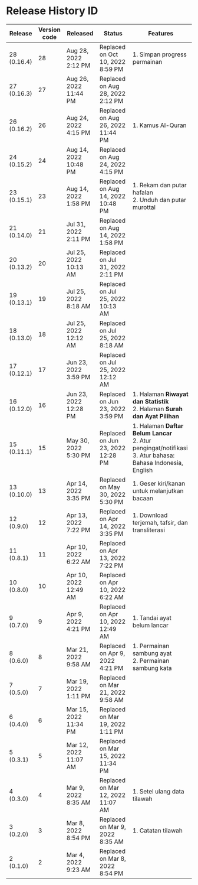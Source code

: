 # Release History ID

| Release     | Version code | Released              | Status                            | Features                                                                                                        |
| ----------- | ------------ | --------------------- | --------------------------------- | --------------------------------------------------------------------------------------------------------------- |
| 28 (0.16.4) | 28           | Aug 28, 2022 2:12 PM  | Replaced on Oct 10, 2022 8:59 PM  | 1. Simpan progress permainan                                                                                    |
| 27 (0.16.3) | 27           | Aug 26, 2022 11:44 PM | Replaced on Aug 28, 2022 2:12 PM  |                                                                                                                 |
| 26 (0.16.2) | 26           | Aug 24, 2022 4:15 PM  | Replaced on Aug 26, 2022 11:44 PM | 1. Kamus Al-Quran                                                                                               |
| 24 (0.15.2) | 24           | Aug 14, 2022 10:48 PM | Replaced on Aug 24, 2022 4:15 PM  |                                                                                                                 |
| 23 (0.15.1) | 23           | Aug 14, 2022 1:58 PM  | Replaced on Aug 14, 2022 10:48 PM | 1. Rekam dan putar hafalan<br>2. Unduh dan putar murottal                                                       |
| 21 (0.14.0) | 21           | Jul 31, 2022 2:11 PM  | Replaced on Aug 14, 2022 1:58 PM  |                                                                                                                 |
| 20 (0.13.2) | 20           | Jul 25, 2022 10:13 AM | Replaced on Jul 31, 2022 2:11 PM  |                                                                                                                 |
| 19 (0.13.1) | 19           | Jul 25, 2022 8:18 AM  | Replaced on Jul 25, 2022 10:13 AM |                                                                                                                 |
| 18 (0.13.0) | 18           | Jul 25, 2022 12:12 AM | Replaced on Jul 25, 2022 8:18 AM  |                                                                                                                 |
| 17 (0.12.1) | 17           | Jun 23, 2022 3:59 PM  | Replaced on Jul 25, 2022 12:12 AM |                                                                                                                 |
| 16 (0.12.0) | 16           | Jun 23, 2022 12:28 PM | Replaced on Jun 23, 2022 3:59 PM  | 1. Halaman **Riwayat dan Statistik**<br>2. Halaman **Surah dan Ayat Pilihan**                                   |
| 15 (0.11.1) | 15           | May 30, 2022 5:30 PM  | Replaced on Jun 23, 2022 12:28 PM | 1. Halaman **Daftar Belum Lancar**<br>2. Atur pengingat/notifikasi<br>3. Atur bahasa: Bahasa Indonesia, English |
| 13 (0.10.0) | 13           | Apr 14, 2022 3:35 PM  | Replaced on May 30, 2022 5:30 PM  | 1. Geser kiri/kanan untuk melanjutkan bacaan                                                                    |
| 12 (0.9.0)  | 12           | Apr 13, 2022 7:22 PM  | Replaced on Apr 14, 2022 3:35 PM  | 1. Download terjemah, tafsir, dan transliterasi                                                                 |
| 11 (0.8.1)  | 11           | Apr 10, 2022 6:22 AM  | Replaced on Apr 13, 2022 7:22 PM  |                                                                                                                 |
| 10 (0.8.0)  | 10           | Apr 10, 2022 12:49 AM | Replaced on Apr 10, 2022 6:22 AM  |                                                                                                                 |
| 9 (0.7.0)   | 9            | Apr 9, 2022 4:21 PM   | Replaced on Apr 10, 2022 12:49 AM | 1. Tandai ayat belum lancar                                                                                     |
| 8 (0.6.0)   | 8            | Mar 21, 2022 9:58 AM  | Replaced on Apr 9, 2022 4:21 PM   | 1. Permainan sambung ayat<br>2. Permainan sambung kata                                                          |
| 7 (0.5.0)   | 7            | Mar 19, 2022 1:11 PM  | Replaced on Mar 21, 2022 9:58 AM  |                                                                                                                 |
| 6 (0.4.0)   | 6            | Mar 15, 2022 11:34 PM | Replaced on Mar 19, 2022 1:11 PM  |                                                                                                                 |
| 5 (0.3.1)   | 5            | Mar 12, 2022 11:07 AM | Replaced on Mar 15, 2022 11:34 PM |                                                                                                                 |
| 4 (0.3.0)   | 4            | Mar 9, 2022 8:35 AM   | Replaced on Mar 12, 2022 11:07 AM | 1. Setel ulang data tilawah                                                                                     |
| 3 (0.2.0)   | 3            | Mar 8, 2022 8:54 PM   | Replaced on Mar 9, 2022 8:35 AM   | 1. Catatan tilawah                                                                                              |
| 2 (0.1.0)   | 2            | Mar 4, 2022 9:23 AM   | Replaced on Mar 8, 2022 8:54 PM   |                                                                                                                 |


